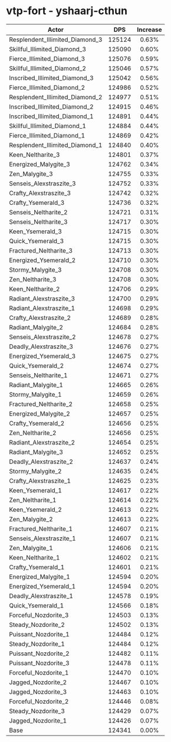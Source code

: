 # vtp-fort - yshaarj-cthun
| Actor | DPS | Increase |
|---|:---:|:---:|
|Resplendent_Illimited_Diamond_3|125124|0.63%|
|Skillful_Illimited_Diamond_3|125090|0.60%|
|Fierce_Illimited_Diamond_3|125076|0.59%|
|Skillful_Illimited_Diamond_2|125046|0.57%|
|Inscribed_Illimited_Diamond_3|125042|0.56%|
|Fierce_Illimited_Diamond_2|124986|0.52%|
|Resplendent_Illimited_Diamond_2|124977|0.51%|
|Inscribed_Illimited_Diamond_2|124915|0.46%|
|Inscribed_Illimited_Diamond_1|124891|0.44%|
|Skillful_Illimited_Diamond_1|124884|0.44%|
|Fierce_Illimited_Diamond_1|124869|0.42%|
|Resplendent_Illimited_Diamond_1|124840|0.40%|
|Keen_Neltharite_3|124801|0.37%|
|Energized_Malygite_3|124762|0.34%|
|Zen_Malygite_3|124755|0.33%|
|Senseis_Alexstraszite_3|124752|0.33%|
|Crafty_Alexstraszite_3|124742|0.32%|
|Crafty_Ysemerald_3|124736|0.32%|
|Senseis_Neltharite_2|124721|0.31%|
|Senseis_Neltharite_3|124717|0.30%|
|Keen_Ysemerald_3|124715|0.30%|
|Quick_Ysemerald_3|124715|0.30%|
|Fractured_Neltharite_3|124713|0.30%|
|Energized_Ysemerald_2|124710|0.30%|
|Stormy_Malygite_3|124708|0.30%|
|Zen_Neltharite_3|124708|0.30%|
|Keen_Neltharite_2|124706|0.29%|
|Radiant_Alexstraszite_3|124700|0.29%|
|Radiant_Alexstraszite_1|124698|0.29%|
|Crafty_Alexstraszite_2|124689|0.28%|
|Radiant_Malygite_2|124684|0.28%|
|Senseis_Alexstraszite_2|124678|0.27%|
|Deadly_Alexstraszite_3|124676|0.27%|
|Energized_Ysemerald_3|124675|0.27%|
|Quick_Ysemerald_2|124674|0.27%|
|Senseis_Neltharite_1|124671|0.27%|
|Radiant_Malygite_1|124665|0.26%|
|Stormy_Malygite_1|124659|0.26%|
|Fractured_Neltharite_2|124658|0.25%|
|Energized_Malygite_2|124657|0.25%|
|Crafty_Ysemerald_2|124656|0.25%|
|Zen_Neltharite_2|124656|0.25%|
|Radiant_Alexstraszite_2|124654|0.25%|
|Radiant_Malygite_3|124652|0.25%|
|Deadly_Alexstraszite_2|124637|0.24%|
|Stormy_Malygite_2|124635|0.24%|
|Crafty_Alexstraszite_1|124625|0.23%|
|Keen_Ysemerald_1|124617|0.22%|
|Zen_Neltharite_1|124614|0.22%|
|Keen_Ysemerald_2|124613|0.22%|
|Zen_Malygite_2|124613|0.22%|
|Fractured_Neltharite_1|124607|0.21%|
|Senseis_Alexstraszite_1|124607|0.21%|
|Zen_Malygite_1|124606|0.21%|
|Keen_Neltharite_1|124602|0.21%|
|Crafty_Ysemerald_1|124601|0.21%|
|Energized_Malygite_1|124594|0.20%|
|Energized_Ysemerald_1|124594|0.20%|
|Deadly_Alexstraszite_1|124578|0.19%|
|Quick_Ysemerald_1|124566|0.18%|
|Forceful_Nozdorite_3|124503|0.13%|
|Steady_Nozdorite_2|124502|0.13%|
|Puissant_Nozdorite_1|124484|0.12%|
|Steady_Nozdorite_1|124484|0.12%|
|Puissant_Nozdorite_2|124482|0.11%|
|Puissant_Nozdorite_3|124478|0.11%|
|Forceful_Nozdorite_1|124470|0.10%|
|Jagged_Nozdorite_2|124467|0.10%|
|Jagged_Nozdorite_3|124463|0.10%|
|Forceful_Nozdorite_2|124446|0.08%|
|Steady_Nozdorite_3|124429|0.07%|
|Jagged_Nozdorite_1|124426|0.07%|
|Base|124341|0.00%|
